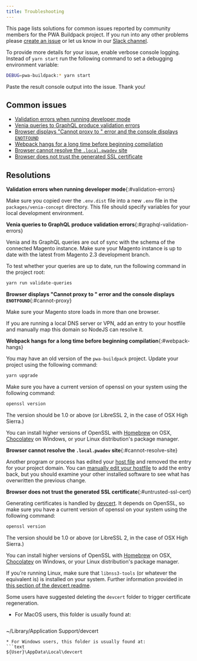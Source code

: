 ```yaml
---
title: Troubleshooting
---
```


This page lists solutions for common issues reported by community members for the PWA Buildpack project.
If you run into any other problems please [create an issue] or let us know in our [Slack channel].

To provide more details for your issue, enable verbose console logging.
Instead of `yarn start` run the following command to set a debugging environment variable:

``` sh
DEBUG=pwa-buildpack:* yarn start
```

Paste the result console output into the issue. Thank you!

## Common issues

* [Validation errors when running developer mode](#validation-errors)
* [Venia queries to GraphQL produce validation errors](#graphql-validation-errors)
* [Browser displays "Cannot proxy to " error and the console displays `ENOTFOUND`](#cannot-proxy)
* [Webpack hangs for a long time before beginning compilation](#webpack-hangs)
* [Browser cannot resolve the `.local.pwadev` site](#cannot-resolve-site)
* [Browser does not trust the generated SSL certificate](#untrusted-ssl-cert)

## Resolutions

**Validation errors when running developer mode**{:#validation-errors}

Make sure you copied over the `.env.dist` file into a new `.env` file in the `packages/venia-concept` directory.
This file should specify variables for your local development environment.

**Venia queries to GraphQL produce validation errors**{:#graphql-validation-errors}

Venia and its GraphQL queries are out of sync with the schema of the connected Magento instance.
Make sure your Magento instance is up to date with the latest from Magento 2.3 development branch.

To test whether your queries are up to date, run the following command in the project root:

``` sh
yarn run validate-queries
```

**Browser displays "Cannot proxy to " error and the console displays `ENOTFOUND`**{:#cannot-proxy}

Make sure your Magento store loads in more than one browser.

If you are running a local DNS server or VPN, add an entry to your hostfile and manually map this domain so NodeJS can resolve it.

**Webpack hangs for a long time before beginning compilation**{:#webpack-hangs}

You may have an old version of the `pwa-buildpack` project.
Update your project using the following command:

``` sh
yarn upgrade
```

Make sure you have a current version of openssl on your system using the following command:

``` sh
openssl version
```

The version should be 1.0 or above (or LibreSSL 2, in the case of OSX High Sierra.)

You can install higher versions of OpenSSL with [Homebrew] on OSX, [Chocolatey] on Windows, or your Linux distribution's package manager.

**Browser cannot resolve the `.local.pwadev` site**{:#cannot-resolve-site}

Another program or process has edited your [host file] and removed the entry for your project domain. You can [manually edit your hostfile] to add the entry back, but you should examine your other installed software to see what has overwritten the previous change.

**Browser does not trust the generated SSL certificate**{:#untrusted-ssl-cert}

Generating certificates is handled by [devcert][]. It depends on OpenSSL, so make sure you have a current version of openssl on your system using the following command:

``` sh
openssl version
```

The version should be 1.0 or above (or LibreSSL 2, in the case of OSX High Sierra.)

You can install higher versions of OpenSSL with [Homebrew] on OSX, [Chocolatey] on Windows, or your Linux distribution's package manager.

If you're running Linux, make sure that `libnss3-tools` (or whatever the equivalent is) is installed on your system. Further information provided in [this section of the devcert readme][].

Some users have suggested deleting the `devcert` folder to trigger certificate regeneration.  

* For MacOS users, this folder is usually found at:
  ```sh
~/Library/Application Support/devcert
  ```
* For Windows users, this folder is usually found at: 
  ```text
${User}\AppData\Local\devcert
  ```

[create an issue]: https://github.com/magento-research/pwa-buildpack/issues
[Slack channel]: https://magentocommeng.slack.com/messages/C71HNKYS2/team/UAFV915FB/
[host file]: https://en.wikipedia.org/wiki/Hosts_(file)
[manually edit your hostfile]: https://support.rackspace.com/how-to/modify-your-hosts-file/
[Homebrew]: https://brew.sh/
[Chocolatey]: https://chocolatey.org/
[devcert]: https://github.com/davewasmer/devcert
[this section of the devcert readme]: https://github.com/davewasmer/devcert#skipcertutil
